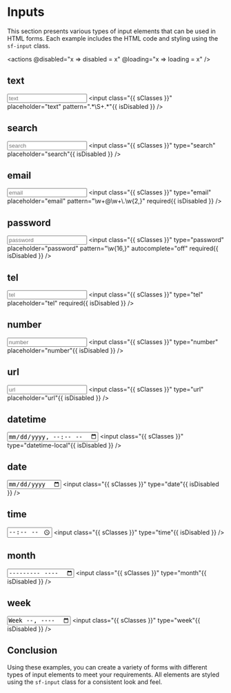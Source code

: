 <script setup>
import { ref, computed } from 'vue';

const loading = ref(false);
const disabled = ref(false);

const isLoading = computed(() => loading.value ? 'sf-loading' : null);
const isDisabled = computed(() => disabled.value ? ' disabled' : null);

const sClasses = computed(() => {
  return ['sf-input', isLoading.value].filter(x => x).join(' ')
});
</script>

# Inputs

This section presents various types of input elements that can be used in HTML forms. Each example includes the HTML code and styling using the `sf-input` class.

<actions @disabled="x => disabled = x" @loading="x => loading = x" />

## text

<input :class="sClasses" placeholder="text" pattern=".*\S+.*" :disabled="disabled" />

<highlight lang="html">
&lt;input class="{{ sClasses }}" placeholder="text" pattern=".*\S+.*"{{ isDisabled }} /&gt;
</highlight>

## search

<input :class="sClasses" type="search" placeholder="search" :disabled="disabled" />

<highlight lang="html">
&lt;input class="{{ sClasses }}" type="search" placeholder="search"{{ isDisabled }} /&gt;
</highlight>

## email

<input :class="sClasses" type="email" placeholder="email" pattern="\w+@\w+\.\w{2,}" required :disabled="disabled" />

<highlight lang="html">
&lt;input class="{{ sClasses }}" type="email" placeholder="email" pattern="\w+@\w+\.\w{2,}" required{{ isDisabled }} /&gt;
</highlight>

## password

<input :class="sClasses" type="password" placeholder="password" pattern="\w{16,}" autocomplete="off" required :disabled="disabled" />

<highlight lang="html">
&lt;input class="{{ sClasses }}" type="password" placeholder="password" pattern="\w{16,}" autocomplete="off" required{{ isDisabled }} /&gt;
</highlight>

## tel

<input :class="sClasses" type="tel" placeholder="tel" required :disabled="disabled" />

<highlight lang="html">
&lt;input class="{{ sClasses }}" type="tel" placeholder="tel" required{{ isDisabled }} /&gt;
</highlight>

## number

<input :class="sClasses" type="number" placeholder="number" :disabled="disabled" />

<highlight lang="html">
&lt;input class="{{ sClasses }}" type="number" placeholder="number"{{ isDisabled }} /&gt;
</highlight>

## url

<input :class="sClasses" type="url" placeholder="url" :disabled="disabled" />

<highlight lang="html">
&lt;input class="{{ sClasses }}" type="url" placeholder="url"{{ isDisabled }} /&gt;
</highlight>

## datetime

<input :class="sClasses" type="datetime-local" :disabled="disabled" />

<highlight lang="html">
&lt;input class="{{ sClasses }}" type="datetime-local"{{ isDisabled }} /&gt;
</highlight>

## date

<input :class="sClasses" type="date" :disabled="disabled" />

<highlight lang="html">
&lt;input class="{{ sClasses }}" type="date"{{ isDisabled }} /&gt;
</highlight>

## time

<input :class="sClasses" type="time" :disabled="disabled" />

<highlight lang="html">
&lt;input class="{{ sClasses }}" type="time"{{ isDisabled }} /&gt;
</highlight>

## month

<input :class="sClasses" type="month" :disabled="disabled" />

<highlight lang="html">
&lt;input class="{{ sClasses }}" type="month"{{ isDisabled }} /&gt;
</highlight>

## week

<input :class="sClasses" type="week" :disabled="disabled" />

<highlight lang="html">
&lt;input class="{{ sClasses }}" type="week"{{ isDisabled }} /&gt;
</highlight>

## Conclusion

Using these examples, you can create a variety of forms with different types of input elements to meet your requirements. All elements are styled using the `sf-input` class for a consistent look and feel.
